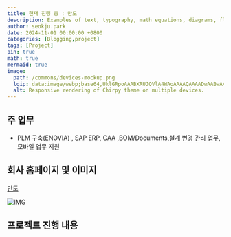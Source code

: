 ```yaml
---
title: 현재 진행 중 : 만도
description: Examples of text, typography, math equations, diagrams, flowcharts, pictures, videos, and more.
author: seokju.park
date: 2024-11-01 00:00:00 +0800
categories: [Blogging,project]
tags: [Project]
pin: true
math: true
mermaid: true
image:
  path: /commons/devices-mockup.png
  lqip: data:image/webp;base64,UklGRpoAAABXRUJQVlA4WAoAAAAQAAAADwAABwAAQUxQSDIAAAARL0AmbZurmr57yyIiqE8oiG0bejIYEQTgqiDA9vqnsUSI6H+oAERp2HZ65qP/VIAWAFZQOCBCAAAA8AEAnQEqEAAIAAVAfCWkAALp8sF8rgRgAP7o9FDvMCkMde9PK7euH5M1m6VWoDXf2FkP3BqV0ZYbO6NA/VFIAAAA
  alt: Responsive rendering of Chirpy theme on multiple devices.
---
```


## 주 업무
-  PLM 구축(ENOVIA) , SAP ERP, CAA ,BOM/Documents,설계 변경 관리 업무, 모바일 업무 지원

## 회사 홈페이지 및 이미지
[만도](https://hlmando.com/ko/main.do)

![IMG](https://sjpark2free.github.io/assets/img/post/mando.png)

## 프로젝트 진행 내용
